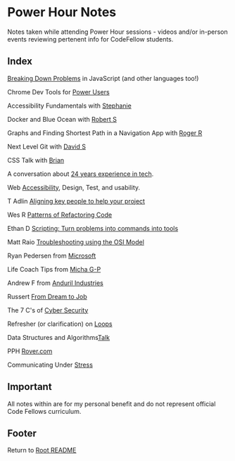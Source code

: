 # Power Hour Notes

Notes taken while attending Power Hour sessions - videos and/or in-person events reviewing pertenent info for CodeFellow students.

## Index

[Breaking Down Problems](./davies-breaking-down-problems.html) in JavaScript (and other languages too!)

Chrome Dev Tools for [Power Users](./dolphus-chrome-dev-tools.html)

Accessibility Fundamentals with [Stephanie](./hill-accessibility-fundamentals.html)

Docker and Blue Ocean with [Robert S](./shepley-docker-digitalocean.html)

Graphs and Finding Shortest Path in a Navigation App with [Roger R](./roger-graphs-navapp.html)

Next Level Git with [David S](./dsouther-next-level-git.html)

CSS Talk with [Brian](./bnation-css-stuff.html)

A conversation about [24 years experience in tech](./bennett-12in4in24.html).

Web [Accessibility](./web-accessibility-design-test.html), Design, Test, and usability.

T Adlin [Aligning key people to help your project](./pph-tadlin-align-key-investors.html)

Wes R [Patterns of Refactoring Code](./wesr-refactoring-patterns.html)

Ethan D [Scripting: Turn problems into commands into tools](./pph-scripting-ethand.html)

Matt Raio [Troubleshooting using the OSI Model](./tshoot-osi-model.html)

Ryan Pedersen from [Microsoft](./pph-rpedersen.html)

Life Coach Tips from [Micha G-P](./life-coach-tips.html)

Andrew F from [Anduril Industries](./pph-fijan-andurilindust.html)

Russert [From Dream to Job](./srussert-dream-job-disney.html)

The 7 C's of [Cyber Security](./pph-sevenc-security.html)

Refresher (or clarification) on [Loops](loops-refresher.html)

Data Structures and Algorithms[Talk](./data-structures-algos.html)

PPH [Rover.com](./pph-rover.html)

Communicating Under [Stress](./comms-under-stress.html)

## Important

All notes within are for my personal benefit and do not represent official Code Fellows curriculum.

## Footer

Return to [Root README](../README.html)
